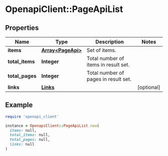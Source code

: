 # OpenapiClient::PageApiList

## Properties

| Name | Type | Description | Notes |
| ---- | ---- | ----------- | ----- |
| **items** | [**Array&lt;PageApi&gt;**](PageApi.md) | Set of items. |  |
| **total_items** | **Integer** | Total number of items in result set. |  |
| **total_pages** | **Integer** | Total number of pages in result set. |  |
| **links** | [**Links**](Links.md) |  | [optional] |

## Example

```ruby
require 'openapi_client'

instance = OpenapiClient::PageApiList.new(
  items: null,
  total_items: null,
  total_pages: null,
  links: null
)
```

